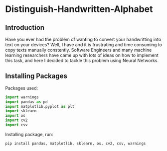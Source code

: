 Distinguish-Handwritten-Alphabet
================================

Introduction
------------
Have you ever had the problem of wanting to convert your handwritting into text on your devices? Well, I have and it is frustrating and time consuming to copy texts manually constently. Software Engineers and many machine learning researchers have came up with lots of ideas on how to implement this task, and here I decided to tackle this problem using Neural Networks.


Installing Packages
-------------------
Packages used:

```python
import warnings
import pandas as pd
import matplotlib.pyplot as plt
import sklearn
import os
import cv2 
import csv
```

Installing package, run:

```terminal
pip install pandas, matplotlib, sklearn, os, cv2, csv, warnings
```


